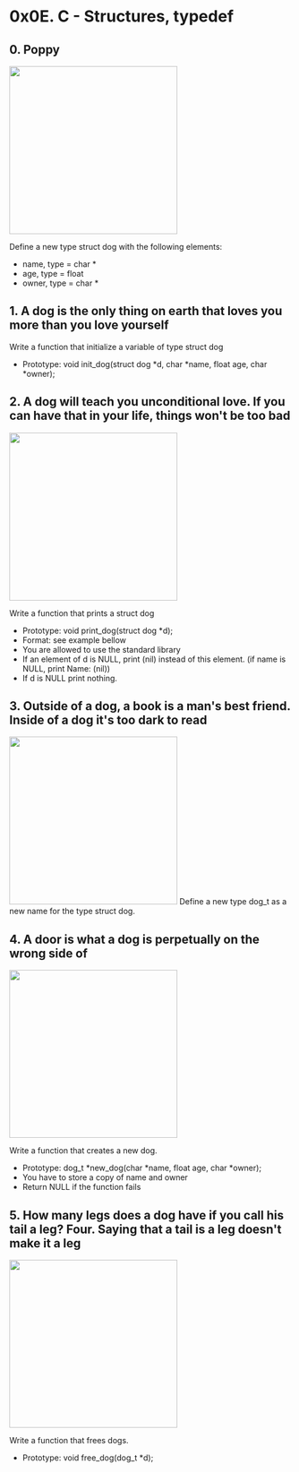  # 0x0E. C - Structures, typedef
## 0. Poppy


<img src="https://s3.amazonaws.com/alx-intranet.hbtn.io/uploads/medias/2021/3/3b534d73d79949ef8b7535d462014518256953f2.jpg?X-Amz-Algorithm=AWS4-HMAC-SHA256&X-Amz-Credential=AKIARDDGGGOUSBVO6H7D%2F20220501%2Fus-east-1%2Fs3%2Faws4_request&X-Amz-Date=20220501T105452Z&X-Amz-Expires=86400&X-Amz-SignedHeaders=host&X-Amz-Signature=b2f355030fff59caf40a4513a16323f26e5909f7756e3a654eec2fce3c66801b" width=300px height=300px>

Define a new type struct dog with the following elements: 
* name, type = char *
* age, type = float
* owner, type = char *


## 1. A dog is the only thing on earth that loves you more than you love yourself
Write a function that initialize a variable of type struct dog

* Prototype: void init_dog(struct dog *d, char *name, float age, char *owner);

## 2. A dog will teach you unconditional love. If you can have that in your life, things won't be too bad

<img src="https://s3.amazonaws.com/alx-intranet.hbtn.io/uploads/medias/2021/3/bb940d2ab10c3a4740f3c154cb980133e65e438e.jpg?X-Amz-Algorithm=AWS4-HMAC-SHA256&X-Amz-Credential=AKIARDDGGGOUSBVO6H7D%2F20220501%2Fus-east-1%2Fs3%2Faws4_request&X-Amz-Date=20220501T105452Z&X-Amz-Expires=86400&X-Amz-SignedHeaders=host&X-Amz-Signature=934800d1f2d92a7f37e671f7763ea5bb1ca21855c54ff69b371cb033e6963742" width=300px height=300px>


Write a function that prints a struct dog
* Prototype: void print_dog(struct dog *d);
* Format: see example bellow
* You are allowed to use the standard library
* If an element of d is NULL, print (nil) instead of this element. (if name is NULL, print Name: (nil))
* If d is NULL print nothing.

## 3. Outside of a dog, a book is a man's best friend. Inside of a dog it's too dark to read

<img src="https://s3.amazonaws.com/alx-intranet.hbtn.io/uploads/medias/2021/3/9ef84b3fd1636992602868e45d3062719326de0e.jpg?X-Amz-Algorithm=AWS4-HMAC-SHA256&X-Amz-Credential=AKIARDDGGGOUSBVO6H7D%2F20220501%2Fus-east-1%2Fs3%2Faws4_request&X-Amz-Date=20220501T105452Z&X-Amz-Expires=86400&X-Amz-SignedHeaders=host&X-Amz-Signature=55f74ce14aa6abb073c0b3cc617b1c515ba41febfb06ec58a3e82384ec953b84" width=300px height=300px>
Define a new type dog_t as a new name for the type struct dog.

## 4. A door is what a dog is perpetually on the wrong side of

<img src="https://s3.amazonaws.com/alx-intranet.hbtn.io/uploads/medias/2021/3/8c1e394774fb8d25e0bbbb73a75ebc7de0c80745.jpg?X-Amz-Algorithm=AWS4-HMAC-SHA256&X-Amz-Credential=AKIARDDGGGOUSBVO6H7D%2F20220501%2Fus-east-1%2Fs3%2Faws4_request&X-Amz-Date=20220501T105452Z&X-Amz-Expires=86400&X-Amz-SignedHeaders=host&X-Amz-Signature=deee82885545f4e8a570df2b4693a4da6799e370899495c2d4d7c8f47716123b" width=300px height=300px>

Write a function that creates a new dog.

* Prototype: dog_t *new_dog(char *name, float age, char *owner);
* You have to store a copy of name and owner
* Return NULL if the function fails

## 5. How many legs does a dog have if you call his tail a leg? Four. Saying that a tail is a leg doesn't make it a leg

<img src="https://s3.amazonaws.com/alx-intranet.hbtn.io/uploads/medias/2021/3/683112dbdd805c36a9b366cede0653dd80da5ec3.jpg?X-Amz-Algorithm=AWS4-HMAC-SHA256&X-Amz-Credential=AKIARDDGGGOUSBVO6H7D%2F20220501%2Fus-east-1%2Fs3%2Faws4_request&X-Amz-Date=20220501T105453Z&X-Amz-Expires=86400&X-Amz-SignedHeaders=host&X-Amz-Signature=58befd1dd13dbef8c6144d319725474e7396b801fc04932b98dcd504c959129c" width=300px height=300px>

Write a function that frees dogs.

* Prototype: void free_dog(dog_t *d);